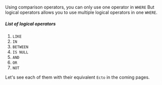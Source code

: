 Using comparison operators, you can only use one operator in `WHERE` But logical operators allows you to use multiple logical operators in one `WHERE`. 

##### List of logical operators

1. `LIKE`
2. `IN`
3. `BETWEEN`
4. `IS NULL`
5. `AND`
6. `OR`
7. `NOT`

Let's see each of them with their equivalent `Ecto` in the coming pages.
